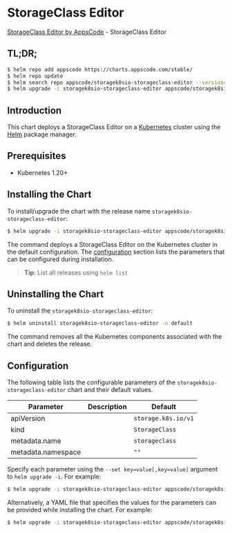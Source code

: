 # StorageClass Editor

[StorageClass Editor by AppsCode](https://appscode.com) - StorageClass Editor

## TL;DR;

```bash
$ helm repo add appscode https://charts.appscode.com/stable/
$ helm repo update
$ helm search repo appscode/storagek8sio-storageclass-editor --version=v0.24.0
$ helm upgrade -i storagek8sio-storageclass-editor appscode/storagek8sio-storageclass-editor -n default --create-namespace --version=v0.24.0
```

## Introduction

This chart deploys a StorageClass Editor on a [Kubernetes](http://kubernetes.io) cluster using the [Helm](https://helm.sh) package manager.

## Prerequisites

- Kubernetes 1.20+

## Installing the Chart

To install/upgrade the chart with the release name `storagek8sio-storageclass-editor`:

```bash
$ helm upgrade -i storagek8sio-storageclass-editor appscode/storagek8sio-storageclass-editor -n default --create-namespace --version=v0.24.0
```

The command deploys a StorageClass Editor on the Kubernetes cluster in the default configuration. The [configuration](#configuration) section lists the parameters that can be configured during installation.

> **Tip**: List all releases using `helm list`

## Uninstalling the Chart

To uninstall the `storagek8sio-storageclass-editor`:

```bash
$ helm uninstall storagek8sio-storageclass-editor -n default
```

The command removes all the Kubernetes components associated with the chart and deletes the release.

## Configuration

The following table lists the configurable parameters of the `storagek8sio-storageclass-editor` chart and their default values.

|     Parameter      | Description |            Default             |
|--------------------|-------------|--------------------------------|
| apiVersion         |             | <code>storage.k8s.io/v1</code> |
| kind               |             | <code>StorageClass</code>      |
| metadata.name      |             | <code>storageclass</code>      |
| metadata.namespace |             | <code>""</code>                |


Specify each parameter using the `--set key=value[,key=value]` argument to `helm upgrade -i`. For example:

```bash
$ helm upgrade -i storagek8sio-storageclass-editor appscode/storagek8sio-storageclass-editor -n default --create-namespace --version=v0.24.0 --set apiVersion=storage.k8s.io/v1
```

Alternatively, a YAML file that specifies the values for the parameters can be provided while
installing the chart. For example:

```bash
$ helm upgrade -i storagek8sio-storageclass-editor appscode/storagek8sio-storageclass-editor -n default --create-namespace --version=v0.24.0 --values values.yaml
```
